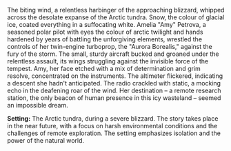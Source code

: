 The biting wind, a relentless harbinger of the approaching blizzard, whipped across the desolate expanse of the Arctic tundra.  Snow, the colour of glacial ice, coated everything in a suffocating white.  Amelia "Amy" Petrova, a seasoned polar pilot with eyes the colour of arctic twilight and hands hardened by years of battling the unforgiving elements, wrestled the controls of her twin-engine turboprop, the "Aurora Borealis," against the fury of the storm.  The small, sturdy aircraft bucked and groaned under the relentless assault, its wings struggling against the invisible force of the tempest.  Amy, her face etched with a mix of determination and grim resolve, concentrated on the instruments.  The altimeter flickered, indicating a descent she hadn't anticipated.  The radio crackled with static, a mocking echo in the deafening roar of the wind.  Her destination – a remote research station,  the only beacon of human presence in this icy wasteland –  seemed an impossible dream.


**Setting:** The Arctic tundra, during a severe blizzard.  The story takes place in the near future, with a focus on harsh environmental conditions and the challenges of remote exploration.  The setting emphasizes isolation and the power of the natural world.

